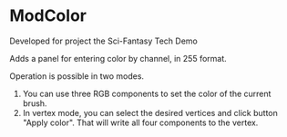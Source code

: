 # ModColor
Developed for project the Sci-Fantasy Tech Demo

Adds a panel for entering color by channel, in 255 format.

Operation is possible in two modes.

1. You can use three RGB components to set the color of the current brush.
2. In vertex mode, you can select the desired vertices and click button "Apply color". That will write all four components to the vertex.
